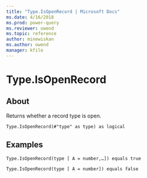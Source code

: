 ```yaml
---
title: "Type.IsOpenRecord | Microsoft Docs"
ms.date: 4/16/2018
ms.prod: power-query
ms.reviewer: owend
ms.topic: reference
author: minewiskan
ms.author: owend
manager: kfile
---
```

# Type.IsOpenRecord

  
## About  
Returns whether a record type is open.  
  
```  
Type.IsOpenRecord(#"type" as type) as logical  
```  
  
## Examples  
  
```  
Type.IsOpenRecord(type [ A = number,…]) equals true  
```  
  
```  
Type.IsOpenRecord(type [ A = number]) equals false  
```  
